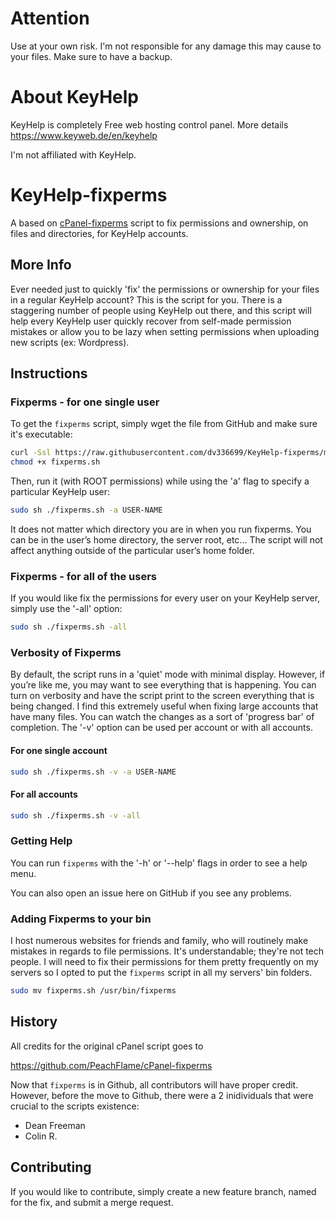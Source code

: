 # Attention

Use at your own risk. I'm not responsible for any damage this may cause to your files. Make sure to have a backup.

# About KeyHelp
KeyHelp is completely Free web hosting control panel. More details
https://www.keyweb.de/en/keyhelp

I'm not affiliated with KeyHelp.

# KeyHelp-fixperms
A based on [cPanel-fixperms](https://github.com/PeachFlame/cPanel-fixperms) script to fix permissions and ownership, on files and directories, for KeyHelp accounts.

## More Info
Ever needed just to quickly 'fix' the permissions or ownership for your files in a regular KeyHelp account? This is the script for you. There is a staggering number of people using KeyHelp out there, and this script will help every KeyHelp user quickly recover from self-made permission mistakes or allow you to be lazy when setting permissions when uploading new scripts (ex: Wordpress).

## Instructions

### Fixperms - for one single user

To get the `fixperms` script, simply wget the file from GitHub and make sure it's executable:

```bash
curl -Ssl https://raw.githubusercontent.com/dv336699/KeyHelp-fixperms/master/fixperms.sh > fixperms.sh
chmod +x fixperms.sh
```

Then, run it (with ROOT permissions) while using the 'a' flag to specify a particular KeyHelp user:
```bash
sudo sh ./fixperms.sh -a USER-NAME
```
It does not matter which directory you are in when you run fixperms. You can be in the user’s home directory, the server root, etc... The script will not affect anything outside of the particular user’s home folder.

### Fixperms - for all of the users
If you would like fix the permissions for every user on your KeyHelp server, simply use the '-all' option:

```bash
sudo sh ./fixperms.sh -all
```

### Verbosity of Fixperms
By default, the script runs in a 'quiet' mode with minimal display. However, if you’re like me, you may want to see everything that is happening. You can turn on verbosity and have the script print to the screen everything that is being changed. I find this extremely useful when fixing large accounts that have many files. You can watch the changes as a sort of 'progress bar' of completion. The '-v' option can be used per account or with all accounts.

#### For one single account ####
```bash
sudo sh ./fixperms.sh -v -a USER-NAME
```

#### For all accounts ####
```bash
sudo sh ./fixperms.sh -v -all
```

### Getting Help
You can run `fixperms` with the '-h' or '--help' flags in order to see a help menu.

You can also open an issue here on GitHub if you see any problems.

### Adding Fixperms to your bin
I host numerous websites for friends and family, who will routinely make mistakes in regards to file permissions. It's understandable; they're not tech people. I will need to fix their permissions for them pretty frequently on my servers so I opted to put the `fixperms` script in all my servers' bin folders.

```bash
sudo mv fixperms.sh /usr/bin/fixperms
```

## History

All credits for the original cPanel script goes to 

https://github.com/PeachFlame/cPanel-fixperms

Now that `fixperms` is in Github, all contributors will have proper credit. However, before the move to Github, there were a 2 inidividuals that were crucial to the scripts existence:

- Dean Freeman
- Colin R.


## Contributing

If you would like to contribute, simply create a new feature branch, named for the fix, and submit a merge request.
